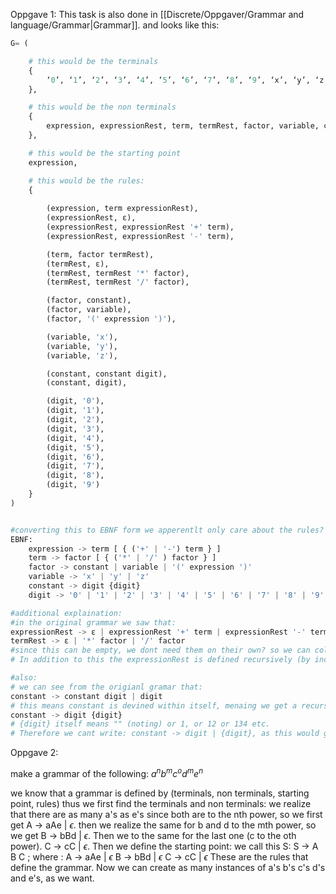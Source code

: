 Oppgave 1:
This task is also done in [[Discrete/Oppgaver/Grammar and language/Grammar|Grammar]]. and looks like this:

```python
G= (

	# this would be the terminals
	{
		‘0’, ‘1’, ‘2’, ‘3’, ‘4’, ‘5’, ‘6’, ‘7’, ‘8’, ‘9’, ‘x’, ‘y’, ‘z’, ‘+’, ‘-’, ‘*’, ‘/’, ‘(’, ‘)’
	},

	# this would be the non terminals
	{
		expression, expressionRest, term, termRest, factor, variable, constant,          digit
	},

	# this would be the starting point
	expression,

	# this would be the rules:
	{
	
		(expression, term expressionRest),
		(expressionRest, ε),
		(expressionRest, expressionRest '+' term),
		(expressionRest, expressionRest '-' term),

		(term, factor termRest),
		(termRest, ε),
		(termRest, termRest '*' factor),
		(termRest, termRest '/' factor),

		(factor, constant),
		(factor, variable),
		(factor, '(' expression ')'),

		(variable, 'x'),
		(variable, 'y'),
		(variable, 'z'),

		(constant, constant digit),
		(constant, digit),

		(digit, '0'),
		(digit, '1'),
		(digit, '2'),
		(digit, '3'),
		(digit, '4'),
		(digit, '5'),
		(digit, '6'),
		(digit, '7'),
		(digit, '8'),
		(digit, '9')
	}
)


#converting this to EBNF form we apperentlt only care about the rules? so:
EBNF:
	expression -> term [ { ('+' | '-') term } ] 
	term -> factor [ { ('*' | '/' ) factor } ]
	factor -> constant | variable | '(' expression ')'
	variable -> 'x' | 'y' | 'z'
	constant -> digit {digit}
	digit -> '0' | '1' | '2' | '3' | '4' | '5' | '6' | '7' | '8' | '9'
```

```python
#additional explaination:
#in the original grammar we saw that:
expressionRest -> ε | expressionRest '+' term | expressionRest '-' term
termRest -> ε | '*' factor | '/' factor
#since this can be empty, we dont need them on their own? so we can collapse them into the other terms with the optional indicator: []
# In addition to this the expressionRest is defined recursively (by including expressionRest in itself). This means we can have more than just one expression: f.eks; 5 + 2 - 1 (not just 5 + 2). Thus we also need to include the repeating indicator {}. The same for termRest.

#also:
# we can see from the origianl gramar that:
constant -> constant digit | digit
# this means constant is devined within itself, menaing we get a recursive definition or something like that. We can therefore swap out this notation with the repeating indicator: {} like so:
constant -> digit {digit}
# {digit} itself means "" (noting) or 1, or 12 or 134 etc.
# Therefore we cant write: constant -> digit | {digit}, as this would give us an option to not write a digit at all: "", which is not allowed by the origian grammar.
```


Oppgave 2:

make a grammar of the following: $a^n b^m c^o d^m e^n$

we know that a grammar is defined by (terminals, non terminals, starting point, rules)
thus we first find the terminals and non terminals:
we realize that there are as many a's as e's since both are to the nth power, so we first get A -> aAe | $\epsilon$. then we realize the same for b and d to the mth power, so we get B -> bBd | $\epsilon$. Then we to the same for the last one (c to the oth power). C -> cC | $\epsilon$. Then we define the starting point:
we call this S:
S -> A B C ; where :
A -> aAe | $\epsilon$
B -> bBd | $\epsilon$
C -> cC | $\epsilon$
These are the rules that define the grammar. Now we can create as many instances of a's b's c's d's and e's, as we want.